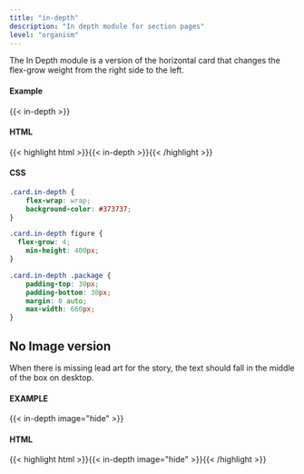 ```yaml
---
title: "in-depth"
description: "In depth module for section pages"
level: "organism"
---
```


The In Depth module is a version of the horizontal card that changes the flex-grow weight from the right side to the left.

#### Example
<div class="example">{{< in-depth >}}</div>

#### HTML
{{< highlight html >}}{{< in-depth >}}{{< /highlight >}}

#### CSS
```css
.card.in-depth {
	flex-wrap: wrap;
	background-color: #373737;
}

.card.in-depth figure {
  flex-grow: 4;
	min-height: 400px;
}

.card.in-depth .package {
	padding-top: 30px;
	padding-bottom: 30px;
	margin: 0 auto;
	max-width: 660px;
}
```

## No Image version

When there is missing lead art for the story, the text should fall in the middle of the box on desktop.

#### EXAMPLE
<div class="example">{{< in-depth image="hide" >}}</div>

#### HTML
{{< highlight html >}}{{< in-depth image="hide" >}}{{< /highlight >}}
